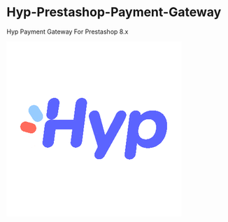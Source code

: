 # Hyp-Prestashop-Payment-Gateway
Hyp Payment Gateway For Prestashop 8.x

![hyp](https://raw.githubusercontent.com/Giladx/Hyp-Prestashop-Payment-Gateway/refs/heads/main/logo.png)
